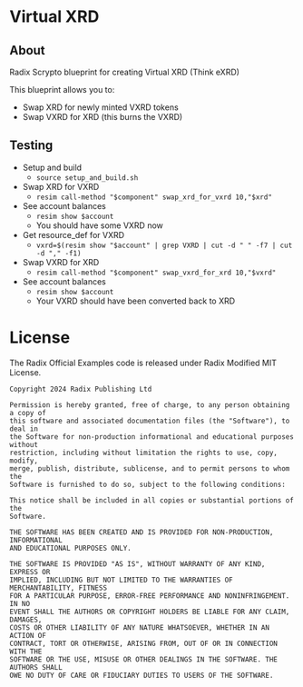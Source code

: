 # Virtual XRD

## About
Radix Scrypto blueprint for creating Virtual XRD (Think eXRD)

This blueprint allows you to:
- Swap XRD for newly minted VXRD tokens
- Swap VXRD for XRD (this burns the VXRD)

## Testing
- Setup and build
  - `source setup_and_build.sh`
- Swap XRD for VXRD
  - `resim call-method "$component" swap_xrd_for_vxrd 10,"$xrd"`
- See account balances
  - `resim show $account`
  - You should have some VXRD now
- Get resource_def for VXRD
  - `vxrd=$(resim show "$account" | grep VXRD | cut -d " " -f7 | cut -d "," -f1)`
- Swap VXRD for XRD
  - `resim call-method "$component" swap_vxrd_for_xrd 10,"$vxrd"`
- See account balances
  - `resim show $account`
  - Your VXRD should have been converted back to XRD


# License

The Radix Official Examples code is released under Radix Modified MIT License.

    Copyright 2024 Radix Publishing Ltd

    Permission is hereby granted, free of charge, to any person obtaining a copy of
    this software and associated documentation files (the "Software"), to deal in
    the Software for non-production informational and educational purposes without
    restriction, including without limitation the rights to use, copy, modify,
    merge, publish, distribute, sublicense, and to permit persons to whom the
    Software is furnished to do so, subject to the following conditions:

    This notice shall be included in all copies or substantial portions of the
    Software.

    THE SOFTWARE HAS BEEN CREATED AND IS PROVIDED FOR NON-PRODUCTION, INFORMATIONAL
    AND EDUCATIONAL PURPOSES ONLY.

    THE SOFTWARE IS PROVIDED "AS IS", WITHOUT WARRANTY OF ANY KIND, EXPRESS OR
    IMPLIED, INCLUDING BUT NOT LIMITED TO THE WARRANTIES OF MERCHANTABILITY, FITNESS
    FOR A PARTICULAR PURPOSE, ERROR-FREE PERFORMANCE AND NONINFRINGEMENT. IN NO
    EVENT SHALL THE AUTHORS OR COPYRIGHT HOLDERS BE LIABLE FOR ANY CLAIM, DAMAGES,
    COSTS OR OTHER LIABILITY OF ANY NATURE WHATSOEVER, WHETHER IN AN ACTION OF
    CONTRACT, TORT OR OTHERWISE, ARISING FROM, OUT OF OR IN CONNECTION WITH THE
    SOFTWARE OR THE USE, MISUSE OR OTHER DEALINGS IN THE SOFTWARE. THE AUTHORS SHALL
    OWE NO DUTY OF CARE OR FIDUCIARY DUTIES TO USERS OF THE SOFTWARE.